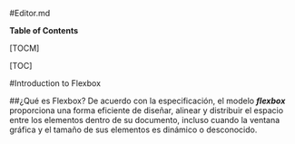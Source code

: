 #Editor.md

**Table of Contents**

[TOCM]

[TOC]

#Introduction to Flexbox

##¿Qué es Flexbox?
De acuerdo con la especificación, el modelo ***flexbox*** proporciona una forma eficiente de diseñar, alinear y distribuir el espacio entre los elementos dentro de su documento, incluso cuando la ventana gráfica y el tamaño de sus elementos es dinámico o desconocido.
